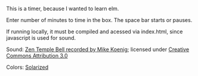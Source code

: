 This is a timer, because I wanted to learn elm.

Enter number of minutes to time in the box.  The space bar starts or pauses.

If running locally, it must be compiled and acessed via index.html, since
javascript is used for sound.

Sound: [Zen Temple Bell recorded by Mike Koenig](http://soundbible.com/1477-Zen-Temple-Bell.html);
licensed under [Creative Commons Attribution 3.0](http://creativecommons.org/licenses/by/3.0/)

Colors: [Solarized](http://ethanschoonover.com/solarized)
